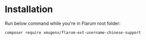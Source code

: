 
# Installation

Run below command while you're in Flarum root folder:

```
composer require xmugenx/flarum-ext-username-chinese-support
```
